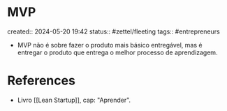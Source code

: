 # MVP
created:: 2024-05-20 19:42
status:: #zettel/fleeting
tags:: #entrepreneurs

- MVP não é sobre fazer o produto mais básico entregável, mas é entregar o produto que entrega o melhor processo de aprendizagem. 
# References
- Livro [[Lean Startup]], cap: "Aprender".

